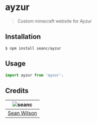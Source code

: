 # ayzur
> Custom minecraft website for Ayzur

## Installation
```shell
$ npm install seanc/ayzur
```

## Usage
```javascript
import ayzur from 'ayzur';
```

## Credits
| ![seanc][avatar] |
|:---:|
| [Sean Wilson][github] |

  [avatar]: https://avatars.githubusercontent.com/u/13725538?v=3&s=125
  [github]: https://github.com/seanc